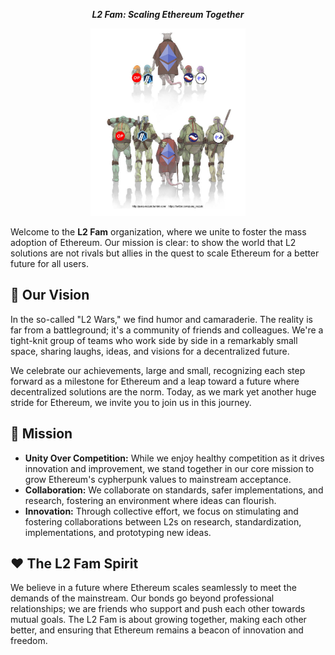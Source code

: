 <div align="center">
 
  ***L2 Fam: Scaling Ethereum Together***

  <img src="resources/img/l2fam.jpeg" alt="l2fam" height="300"/>

 
</div>

Welcome to the **L2 Fam** organization, where we unite to foster the mass adoption of Ethereum. Our mission is clear: to show the world that L2 solutions are not rivals but allies in the quest to scale Ethereum for a better future for all users.

## 🤝 Our Vision

In the so-called "L2 Wars," we find humor and camaraderie. The reality is far from a battleground; it's a community of friends and colleagues. We're a tight-knit group of teams who work side by side in a remarkably small space, sharing laughs, ideas, and visions for a decentralized future.

We celebrate our achievements, large and small, recognizing each step forward as a milestone for Ethereum and a leap toward a future where decentralized solutions are the norm. Today, as we mark yet another huge stride for Ethereum, we invite you to join us in this journey.

## 🚀 Mission

- **Unity Over Competition:** While we enjoy healthy competition as it drives innovation and improvement, we stand together in our core mission to grow Ethereum's cypherpunk values to mainstream acceptance.
- **Collaboration:** We collaborate on standards, safer implementations, and research, fostering an environment where ideas can flourish.
- **Innovation:** Through collective effort, we focus on stimulating and fostering collaborations between L2s on research, standardization, implementations, and prototyping new ideas.

## ❤️ The L2 Fam Spirit

We believe in a future where Ethereum scales seamlessly to meet the demands of the mainstream. Our bonds go beyond professional relationships; we are friends who support and push each other towards mutual goals. The L2 Fam is about growing together, making each other better, and ensuring that Ethereum remains a beacon of innovation and freedom.
